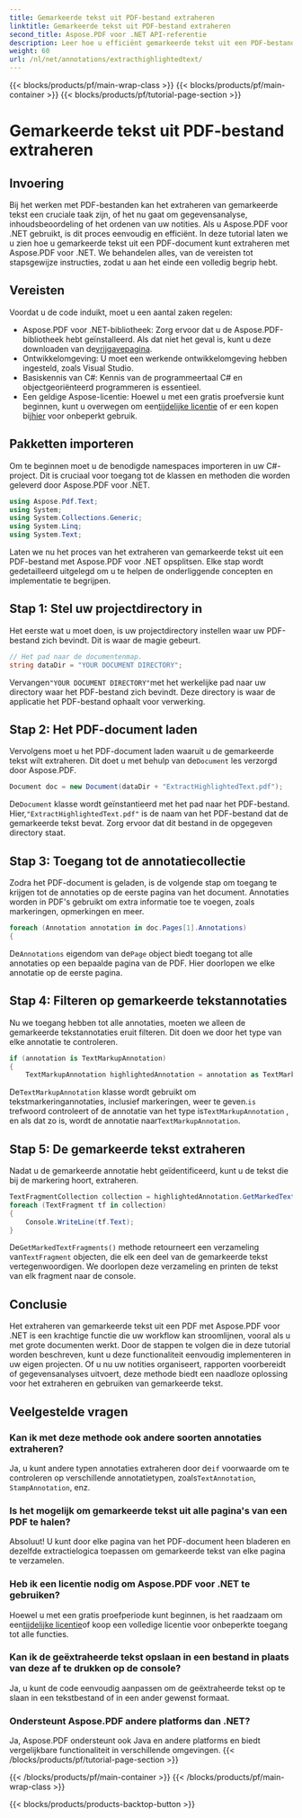 ```yaml
---
title: Gemarkeerde tekst uit PDF-bestand extraheren
linktitle: Gemarkeerde tekst uit PDF-bestand extraheren
second_title: Aspose.PDF voor .NET API-referentie
description: Leer hoe u efficiënt gemarkeerde tekst uit een PDF-bestand kunt extraheren met Aspose.PDF voor .NET met deze tutorial. Perfect voor data-analyse en content review.
weight: 60
url: /nl/net/annotations/extracthighlightedtext/
---
```


{{< blocks/products/pf/main-wrap-class >}}
{{< blocks/products/pf/main-container >}}
{{< blocks/products/pf/tutorial-page-section >}}

# Gemarkeerde tekst uit PDF-bestand extraheren

## Invoering

Bij het werken met PDF-bestanden kan het extraheren van gemarkeerde tekst een cruciale taak zijn, of het nu gaat om gegevensanalyse, inhoudsbeoordeling of het ordenen van uw notities. Als u Aspose.PDF voor .NET gebruikt, is dit proces eenvoudig en efficiënt. In deze tutorial laten we u zien hoe u gemarkeerde tekst uit een PDF-document kunt extraheren met Aspose.PDF voor .NET. We behandelen alles, van de vereisten tot stapsgewijze instructies, zodat u aan het einde een volledig begrip hebt.

## Vereisten

Voordat u de code induikt, moet u een aantal zaken regelen:

-  Aspose.PDF voor .NET-bibliotheek: Zorg ervoor dat u de Aspose.PDF-bibliotheek hebt geïnstalleerd. Als dat niet het geval is, kunt u deze downloaden van de[vrijgavepagina](https://releases.aspose.com/pdf/net/).
- Ontwikkelomgeving: U moet een werkende ontwikkelomgeving hebben ingesteld, zoals Visual Studio.
- Basiskennis van C#: Kennis van de programmeertaal C# en objectgeoriënteerd programmeren is essentieel.
-  Een geldige Aspose-licentie: Hoewel u met een gratis proefversie kunt beginnen, kunt u overwegen om een[tijdelijke licentie](https://purchase.aspose.com/temporary-license/) of er een kopen bij[hier](https://purchase.aspose.com/buy) voor onbeperkt gebruik.

## Pakketten importeren

Om te beginnen moet u de benodigde namespaces importeren in uw C#-project. Dit is cruciaal voor toegang tot de klassen en methoden die worden geleverd door Aspose.PDF voor .NET.

```csharp
using Aspose.Pdf.Text;
using System;
using System.Collections.Generic;
using System.Linq;
using System.Text;
```

Laten we nu het proces van het extraheren van gemarkeerde tekst uit een PDF-bestand met Aspose.PDF voor .NET opsplitsen. Elke stap wordt gedetailleerd uitgelegd om u te helpen de onderliggende concepten en implementatie te begrijpen.

## Stap 1: Stel uw projectdirectory in

Het eerste wat u moet doen, is uw projectdirectory instellen waar uw PDF-bestand zich bevindt. Dit is waar de magie gebeurt.

```csharp
// Het pad naar de documentenmap.
string dataDir = "YOUR DOCUMENT DIRECTORY";
```

 Vervangen`"YOUR DOCUMENT DIRECTORY"`met het werkelijke pad naar uw directory waar het PDF-bestand zich bevindt. Deze directory is waar de applicatie het PDF-bestand ophaalt voor verwerking.

## Stap 2: Het PDF-document laden

 Vervolgens moet u het PDF-document laden waaruit u de gemarkeerde tekst wilt extraheren. Dit doet u met behulp van de`Document` les verzorgd door Aspose.PDF.

```csharp
Document doc = new Document(dataDir + "ExtractHighlightedText.pdf");
```

 De`Document` klasse wordt geïnstantieerd met het pad naar het PDF-bestand. Hier,`"ExtractHighlightedText.pdf"` is de naam van het PDF-bestand dat de gemarkeerde tekst bevat. Zorg ervoor dat dit bestand in de opgegeven directory staat.

## Stap 3: Toegang tot de annotatiecollectie

Zodra het PDF-document is geladen, is de volgende stap om toegang te krijgen tot de annotaties op de eerste pagina van het document. Annotaties worden in PDF's gebruikt om extra informatie toe te voegen, zoals markeringen, opmerkingen en meer.

```csharp
foreach (Annotation annotation in doc.Pages[1].Annotations)
{
```

 De`Annotations` eigendom van de`Page` object biedt toegang tot alle annotaties op een bepaalde pagina van de PDF. Hier doorlopen we elke annotatie op de eerste pagina.

## Stap 4: Filteren op gemarkeerde tekstannotaties

Nu we toegang hebben tot alle annotaties, moeten we alleen de gemarkeerde tekstannotaties eruit filteren. Dit doen we door het type van elke annotatie te controleren.

```csharp
if (annotation is TextMarkupAnnotation)
{
    TextMarkupAnnotation highlightedAnnotation = annotation as TextMarkupAnnotation;
```

 De`TextMarkupAnnotation` klasse wordt gebruikt om tekstmarkeringannotaties, inclusief markeringen, weer te geven.`is` trefwoord controleert of de annotatie van het type is`TextMarkupAnnotation` , en als dat zo is, wordt de annotatie naar`TextMarkupAnnotation`.

## Stap 5: De gemarkeerde tekst extraheren

Nadat u de gemarkeerde annotatie hebt geïdentificeerd, kunt u de tekst die bij de markering hoort, extraheren.

```csharp
TextFragmentCollection collection = highlightedAnnotation.GetMarkedTextFragments();
foreach (TextFragment tf in collection)
{
    Console.WriteLine(tf.Text);
}
```

 De`GetMarkedTextFragments()` methode retourneert een verzameling van`TextFragment` objecten, die elk een deel van de gemarkeerde tekst vertegenwoordigen. We doorlopen deze verzameling en printen de tekst van elk fragment naar de console.

## Conclusie

Het extraheren van gemarkeerde tekst uit een PDF met Aspose.PDF voor .NET is een krachtige functie die uw workflow kan stroomlijnen, vooral als u met grote documenten werkt. Door de stappen te volgen die in deze tutorial worden beschreven, kunt u deze functionaliteit eenvoudig implementeren in uw eigen projecten. Of u nu uw notities organiseert, rapporten voorbereidt of gegevensanalyses uitvoert, deze methode biedt een naadloze oplossing voor het extraheren en gebruiken van gemarkeerde tekst.

## Veelgestelde vragen

### Kan ik met deze methode ook andere soorten annotaties extraheren?  
 Ja, u kunt andere typen annotaties extraheren door de`if` voorwaarde om te controleren op verschillende annotatietypen, zoals`TextAnnotation`, `StampAnnotation`, enz.

### Is het mogelijk om gemarkeerde tekst uit alle pagina's van een PDF te halen?  
Absoluut! U kunt door elke pagina van het PDF-document heen bladeren en dezelfde extractielogica toepassen om gemarkeerde tekst van elke pagina te verzamelen.

### Heb ik een licentie nodig om Aspose.PDF voor .NET te gebruiken?  
 Hoewel u met een gratis proefperiode kunt beginnen, is het raadzaam om een[tijdelijke licentie](https://purchase.aspose.com/temporary-license/)of koop een volledige licentie voor onbeperkte toegang tot alle functies.

### Kan ik de geëxtraheerde tekst opslaan in een bestand in plaats van deze af te drukken op de console?  
Ja, u kunt de code eenvoudig aanpassen om de geëxtraheerde tekst op te slaan in een tekstbestand of in een ander gewenst formaat.

### Ondersteunt Aspose.PDF andere platforms dan .NET?  
Ja, Aspose.PDF ondersteunt ook Java en andere platforms en biedt vergelijkbare functionaliteit in verschillende omgevingen.
{{< /blocks/products/pf/tutorial-page-section >}}

{{< /blocks/products/pf/main-container >}}
{{< /blocks/products/pf/main-wrap-class >}}

{{< blocks/products/products-backtop-button >}}
